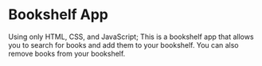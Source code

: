 # Bookshelf App

Using only HTML, CSS, and JavaScript; This is a bookshelf app that allows you to search for books and add them to your bookshelf. You can also remove books from your bookshelf.
